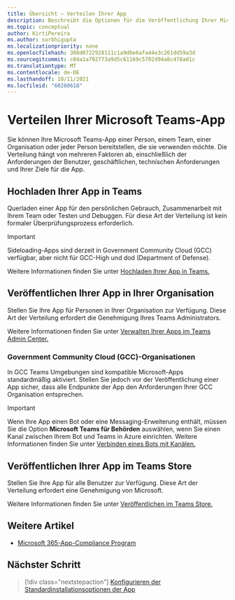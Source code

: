 ```yaml
---
title: Übersicht – Verteilen Ihrer App
description: Beschreibt die Optionen für die Veröffentlichung Ihrer Microsoft Teams-App.
ms.topic: conceptual
author: KirtiPereira
ms.author: surbhigupta
ms.localizationpriority: none
ms.openlocfilehash: 308d0722928111c1a9d6e6afa44e3c261dd59a3d
ms.sourcegitcommit: c04a1a792773a9d5c61169c5702d94a8c478ad1c
ms.translationtype: MT
ms.contentlocale: de-DE
ms.lasthandoff: 10/11/2021
ms.locfileid: "60260618"
---
```

# <a name="distribute-your-microsoft-teams-app"></a>Verteilen Ihrer Microsoft Teams-App

Sie können Ihre Microsoft Teams-App einer Person, einem Team, einer Organisation oder jeder Person bereitstellen, die sie verwenden möchte. Die Verteilung hängt von mehreren Faktoren ab, einschließlich der Anforderungen der Benutzer, geschäftlichen, technischen Anforderungen und Ihrer Ziele für die App.

## <a name="upload-your-app-in-teams"></a>Hochladen Ihrer App in Teams

Querladen einer App für den persönlichen Gebrauch, Zusammenarbeit mit Ihrem Team oder Testen und Debuggen. Für diese Art der Verteilung ist kein formaler Überprüfungsprozess erforderlich.

> [!IMPORTANT]
> Sideloading-Apps sind derzeit in Government Community Cloud (GCC) verfügbar, aber nicht für GCC-High und dod (Department of Defense).

Weitere Informationen finden Sie unter [Hochladen Ihrer App in Teams.](apps-upload.md)

## <a name="publish-your-app-to-your-org"></a>Veröffentlichen Ihrer App in Ihrer Organisation

Stellen Sie Ihre App für Personen in Ihrer Organisation zur Verfügung. Diese Art der Verteilung erfordert die Genehmigung Ihres Teams Administrators.

Weitere Informationen finden Sie unter [Verwalten Ihrer Apps im Teams Admin Center.](/MicrosoftTeams/manage-apps?toc=%2Fmicrosoftteams%2Fplatform%2Ftoc.json&bc=%2FMicrosoftTeams%2Fbreadcrumb%2Ftoc.json)

### <a name="government-community-cloud-gcc-organizations"></a>Government Community Cloud (GCC)-Organisationen

In GCC Teams Umgebungen sind kompatible Microsoft-Apps standardmäßig aktiviert. Stellen Sie jedoch vor der Veröffentlichung einer App sicher, dass alle Endpunkte der App den Anforderungen Ihrer GCC Organisation entsprechen.

> [!IMPORTANT]
>Wenn Ihre App einen Bot oder eine Messaging-Erweiterung enthält, müssen Sie die Option **Microsoft Teams für Behörden** auswählen, wenn Sie einen Kanal zwischen Ihrem Bot und Teams in Azure einrichten. Weitere Informationen finden Sie unter [Verbinden eines Bots mit Kanälen.](/azure/bot-service/bot-service-manage-channels?view=azure-bot-service-4.0&preserve-view=true)

## <a name="publish-your-app-to-the-teams-store"></a>Veröffentlichen Ihrer App im Teams Store

Stellen Sie Ihre App für alle Benutzer zur Verfügung. Diese Art der Verteilung erfordert eine Genehmigung von Microsoft.

Weitere Informationen finden Sie unter [Veröffentlichen im Teams Store.](~/concepts/deploy-and-publish/appsource/publish.md)

## <a name="see-also"></a>Weitere Artikel

* [Microsoft 365-App-Compliance Program](/microsoft-365-app-certification/overview)

## <a name="next-step"></a>Nächster Schritt

> [!div class="nextstepaction"]
> [Konfigurieren der Standardinstallationsoptionen der App](~/concepts/deploy-and-publish/add-default-install-scope.md)
